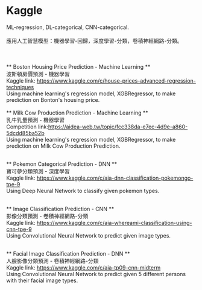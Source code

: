 # Kaggle  
ML-regression, DL-categorical, CNN-categorical.
<br/>
<br/>
應用人工智慧模型：機器學習-回歸，深度學習-分類，卷積神經網路-分類。
<br/>
<br/>
<br/>
<br/>
** Boston Housing Price Prediction - Machine Learning **<br/>
波斯頓房價預測 - 機器學習<br/>
Kaggle link: https://www.kaggle.com/c/house-prices-advanced-regression-techniques<br/>
Using machine learning's regression model, XGBRegressor, to make prediction on Bonton's housing price.<br/>
<br/>
** Milk Cow Production Prediction - Machine Learning **<br/>
乳牛乳量預測 - 機器學習<br/>
Competition link:https://aidea-web.tw/topic/fcc338da-e7ec-4d9e-a860-5dcdd85ba52b<br/>
Using machine learning's regression model, XGBRegressor, to make prediction on Milk Cow Production Prediction.<br/>
<br/>

** Pokemon Categorical Prediction - DNN **<br/>
寶可夢分類預測 - 深度學習<br/>
Kaggle link: https://www.kaggle.com/c/aia-dnn-classification-pokemongo-tpe-9 <br/>
Using Deep Neural Network to classify given pokemon types.<br/>
<br/>

** Image Classification Prediction - CNN **<br/>
影像分類預測 - 卷積神經網路-分類<br/>
Kaggle link: https://www.kaggle.com/c/aia-whereami-classification-using-cnn-tpe-9 <br/>
Using Convolutional Neural Network to predict given image types.<br/>
<br/>

** Facial Image Classification Prediction - DNN **<br/>
人臉影像分類預測 - 卷積神經網路-分類<br/>
Kaggle link: https://www.kaggle.com/c/aia-tp09-cnn-midterm <br/>
Using Convolutional Neural Network to predict given 5 different persons with their facial image types.<br/>
<br/>

